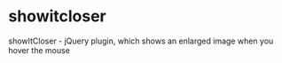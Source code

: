 showitcloser
============

showItCloser - jQuery plugin, which shows an enlarged image when you hover the mouse
